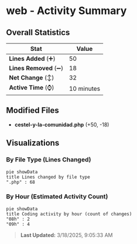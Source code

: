 # web - Activity Summary 

## Overall Statistics

| Stat                   | Value                                                             |
| ---------------------- | ----------------------------------------------------------------- |
| **Lines Added** (➕)   | 50                                          |
| **Lines Removed** (➖) | 18                                        |
| **Net Change** (↕)    | 32                |
| **Active Time** (⌚)   | 10 minutes |


## Modified Files
- **cestel-y-la-comunidad.php** (+50, -18)

## Visualizations

### By File Type (Lines Changed)

```mermaid
pie showData
title Lines changed by file type
".php" : 68
```

### By Hour (Estimated Activity Count)

```mermaid
pie showData
title Coding activity by hour (count of changes)
"08h" : 2
"09h" : 4
```


> **Last Updated:** 3/18/2025, 9:05:33 AM
